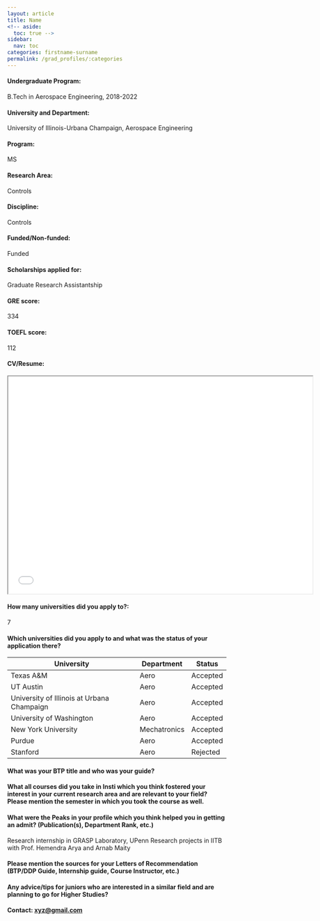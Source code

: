 ```yaml
---
layout: article
title: Name
<!-- aside:
  toc: true -->
sidebar:
  nav: toc
categories: firstname-surname
permalink: /grad_profiles/:categories
---
```


<!-- # Hi, this is the page for Manav Vora.  -->
<!-- Write Program if different from Btech Aero-->
#### Undergraduate Program:
B.Tech in Aerospace Engineering, 2018-2022

#### University and Department:
University of Illinois-Urbana Champaign, Aerospace Engineering 

#### Program:
MS
#### Research Area: 
Controls
#### Discipline: 
Controls

#### Funded/Non-funded:
Funded

#### Scholarships applied for:
Graduate Research Assistantship

#### GRE score: 
334

#### TOEFL score: 
112

#### CV/Resume:

<iframe src="insert drive link here" width="700" height="500" allow="autoplay"></iframe>

#### How many universities did you apply to?: 
7

#### Which universities did you apply to and what was the status of your application there?

| University | Department | Status | 
| -----------|------------|--------|
| Texas A&M       | Aero       | Accepted   |
|UT Austin| Aero|Accepted|
|University of Illinois at Urbana Champaign|Aero|Accepted|
|University of Washington|Aero|Accepted|
|New York University|Mechatronics|Accepted|
|Purdue|Aero|Accepted|
|Stanford|Aero|Rejected|



#### What was your BTP title and who was your guide?

#### What all courses did you take in Insti which you think fostered your interest in your current research area and are relevant to your field? Please mention the semester in which you took the course as well.


#### What were the Peaks in your profile which you think helped you in getting an admit? (Publication(s), Department Rank, etc.)
Research internship in GRASP Laboratory, UPenn
Research projects in IITB with Prof. Hemendra Arya and Arnab Maity

#### Please mention the sources for your Letters of Recommendation (BTP/DDP Guide, Internship guide, Course Instructor, etc.)


#### Any advice/tips for juniors who are interested in a similar field and are planning to go for Higher Studies?


#### Contact: [xyz@gmail.com](mailto:xyz@gmail.com)
